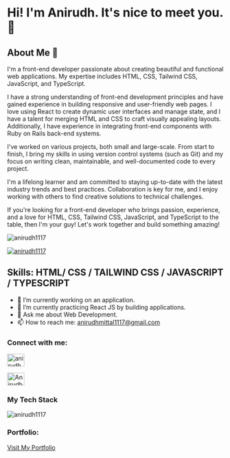 <h1 align="left">Hi! I'm Anirudh. It's nice to meet you. 👋</h1>

<h2 align="left">About Me 👨</h2>

<p align="left">I'm a front-end developer passionate about creating beautiful and functional web applications. My expertise includes HTML, CSS, Tailwind CSS, JavaScript, and TypeScript.

I have a strong understanding of front-end development principles and have gained experience in building responsive and user-friendly web pages. I love using React to create dynamic user interfaces and manage state, and I have a talent for merging HTML and CSS to craft visually appealing layouts. Additionally, I have experience in integrating front-end components with Ruby on Rails back-end systems.

I've worked on various projects, both small and large-scale. From start to finish, I bring my skills in using version control systems (such as Git) and my focus on writing clean, maintainable, and well-documented code to every project.

I'm a lifelong learner and am committed to staying up-to-date with the latest industry trends and best practices. Collaboration is key for me, and I enjoy working with others to find creative solutions to technical challenges.

If you're looking for a front-end developer who brings passion, experience, and a love for HTML, CSS, Tailwind CSS, JavaScript, and TypeScript to the table, then I'm your guy! Let's work together and build something amazing!</p>

<p align="left"> <img src="https://komarev.com/ghpvc/?username=anirudh1117&label=Profile%20views&color=0e75b6&style=flat" alt="anirudh1117"/> </p>

<p align="left"> <a href="https://github.com/anirudh1117/github-profile-trophy"><img src="https://github-profile-trophy.vercel.app/?username=anirudh1117" alt="anirudh1117" /></a> </p>

<h2> Skills: HTML/ CSS / TAILWIND CSS / JAVASCRIPT / TYPESCRIPT  </h2>

- 🔭 I’m currently working on an application. 
- 🌱 I’m currently practicing React JS by building applications.
- 💬 Ask me about Web Development.
- 📫 How to reach me: anirudhmittal1117@gmail.com


<h3 align="left">Connect with me:</h3>
<p align="left">
<a href="https://x.com/anirudh_mi" target="blank"><img align="center" src="https://raw.githubusercontent.com/rahuldkjain/github-profile-readme-generator/master/src/images/icons/Social/twitter.svg" alt="anirudh_mi" height="30" width="40" /></a>

<a href="https://www.linkedin.com/in/anirudh-mittal-a1908013a" target="blank"><img align="center" src="https://raw.githubusercontent.com/rahuldkjain/github-profile-readme-generator/master/src/images/icons/Social/linked-in-alt.svg"  alt="Anirudh Miital" height="30" width="40" /></a>

</p>

<h3 align="left">My Tech Stack</h3>
<p align="left">
<!-- Icons for your tech stack -->
</p>

<p><img align="center" src="https://github-readme-stats.vercel.app/api/top-langs?username=anirudh1117&show_icons=true&locale=en&layout=compact" alt="anirudh1117" /></p>

<h3 align="left">Portfolio:</h3>
<p align="left"><a href="https://anirudhmittal.vercel.app/" target="_blank">Visit My Portfolio</a></p>


<!---
anirudh1117/anirudh1117 is a ✨ special ✨ repository because its `README.md` (this file) appears on your GitHub profile.
You can click the Preview link to take a look at your changes.
--->
